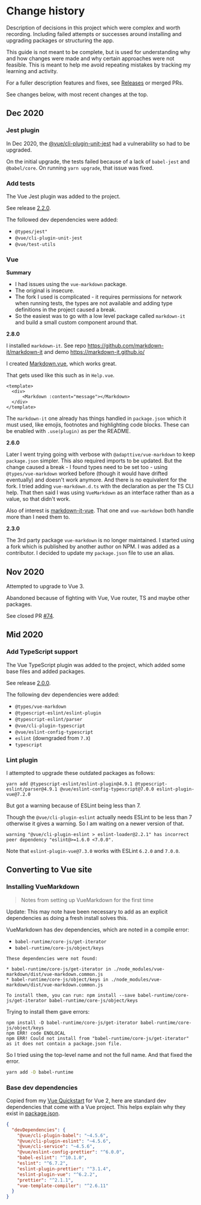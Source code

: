# Change history

Description of decisions in this project which were complex and worth recording. Including failed attempts or successes around installing and upgrading packages or structuring the app.

This guide is not meant to be complete, but is used for understanding why and how changes were made and why certain approaches were not feasible. This is meant to help me avoid repeating mistakes by tracking my learning and activity.

For a fuller description features and fixes, see [Releases](https://github.com/MichaelCurrin/badge-generator/releases) or merged PRs.

See changes below, with most recent changes at the top.


## Dec 2020

### Jest plugin

In Dec 2020, the [@vue/cli-plugin-unit-jest](https://www.npmjs.com/package/@vue/cli-plugin-unit-jest) had a vulnerability so had to be upgraded.

On the initial upgrade, the tests failed because of a lack of `babel-jest` and `@babel/core`. On running `yarn upgrade`, that issue was fixed.

### Add tests

The Vue Jest plugin was added to the project.

See release [2.2.0](https://github.com/MichaelCurrin/badge-generator/releases/tag/v2.2.0).

The followed dev dependencies were added:

- `@types/jest"`
- `@vue/cli-plugin-unit-jest`
- `@vue/test-utils`

### Vue

**Summary**

- I had issues using the `vue-markdown` package.
- The original is insecure.
- The fork I used is complicated - it requires permissions for network when running tests, the types are not available and adding type definitions in the project caused a break.
- So the easiest was to go with a low level package called `markdown-it` and build a small custom component around that.

**2.8.0**

I installed `markdown-it`. See repo https://github.com/markdown-it/markdown-it and demo https://markdown-it.github.io/

I created [Markdown.vue](https://github.com/MichaelCurrin/badge-generator/blob/v2.8.0/src/components/Markdown.vue), which works great.

That gets used like this such as in `Help.vue`.

```vue
<template>
  <div>
      <Markdown :content="message"></Markdown>
  </div>
</template>
```

The `markdown-it` one already has things handled in `package.json` which it must used, like emojis, footnotes and highlighting code blocks. These can be enabled with `.use(plugin)` as per the README.

**2.6.0**

Later I went trying going with verbose with `@adapttive/vue-markdown` to keep `package.json` simpler. This also required imports to be updated. But the change caused a break - I found types need to be set too - using `@types/vue-markdown` worked before (though it would have drifted eventually) and doesn't work anymore. And there is no equivalent for the fork. I tried adding `vue-markdown.d.ts` with the declaration as per the TS CLI help. That then said I was using `VueMarkdown` as an interface rather than as a value, so that didn't work.

Also of interest is [markdown-it-vue](https://github.com/ravenq/markdown-it-vue/). That one and `vue-markdown` both handle more than I need them to.

**2.3.0**

The 3rd party package `vue-markdown` is no longer maintained. I started using a fork which is published by another author on NPM. I was added as a contributor. I decided to update my `package.json` file to use an alias.

## Nov 2020

Attempted to upgrade to Vue 3.

Abandoned because of fighting with Vue, Vue router, TS and maybe other packages.

See closed PR [#74](https://github.com/MichaelCurrin/badge-generator/pull/74).


## Mid 2020

### Add TypeScript support

The Vue TypeScript plugin was added to the project, which added some base files and added packages.

See release [2.0.0](https://github.com/MichaelCurrin/badge-generator/releases/tag/v2.0.0).

The following dev dependencies were added:

- `@types/vue-markdown`
- `@typescript-eslint/eslint-plugin`
- `@typescript-eslint/parser`
- `@vue/cli-plugin-typescript`
- `@vue/eslint-config-typescript`
- `eslint` (downgraded from `7.X`)
- `typescript`

### Lint plugin

I attempted to upgrade these outdated packages as follows:

```
yarn add @typescript-eslint/eslint-plugin@4.9.1 @typescript-eslint/parser@4.9.1 @vue/eslint-config-typescript@7.0.0 eslint-plugin-vue@7.2.0
```

But got a warning because of ESLint being less than 7.

Though the `@vue/cli-plugin-eslint` actually needs ESLint to be less than 7 otherwise it gives a warning. So I am waiting on a newer version of that.

```
warning "@vue/cli-plugin-eslint > eslint-loader@2.2.1" has incorrect peer dependency "eslint@>=1.6.0 <7.0.0".
```

Note that `eslint-plugin-vue@7.3.0` works with ESLint `6.2.0` and `7.0.0`.


## Converting to Vue site

### Installing VueMarkdown
> Notes from setting up VueMarkdown for the first time

Update: This may note have been necessary to add as an explicit dependencies as doing a fresh install solves this.

VueMarkdown has dev dependencies, which are noted in a compile error:

- `babel-runtime/core-js/get-iterator`
- `babel-runtime/core-js/object/keys`

```
These dependencies were not found:

* babel-runtime/core-js/get-iterator in ./node_modules/vue-markdown/dist/vue-markdown.common.js
* babel-runtime/core-js/object/keys in ./node_modules/vue-markdown/dist/vue-markdown.common.js

To install them, you can run: npm install --save babel-runtime/core-js/get-iterator babel-runtime/core-js/object/keys
```

Trying to install them gave errors:

```
npm install -D babel-runtime/core-js/get-iterator babel-runtime/core-js/object/keys
npm ERR! code ENOLOCAL
npm ERR! Could not install from "babel-runtime/core-js/get-iterator" as it does not contain a package.json file.
```

So I tried using the top-level name and not the full name. And that fixed the error.

```sh
yarn add -D babel-runtime
```

### Base dev dependencies

Copied from my [Vue Quickstart](https://github.com/MichaelCurrin/vue-quickstart) for Vue 2, here are standard dev dependencies that come with a Vue project. This helps explain why they exist in [package.json](/package.json).

```json
{
  "devDependencies": {
    "@vue/cli-plugin-babel": "~4.5.6",
    "@vue/cli-plugin-eslint": "~4.5.6",
    "@vue/cli-service": "~4.5.6",
    "@vue/eslint-config-prettier": "^6.0.0",
    "babel-eslint": "^10.1.0",
    "eslint": "^6.7.2",
    "eslint-plugin-prettier": "^3.1.4",
    "eslint-plugin-vue": "^6.2.2",
    "prettier": "^2.1.1",
    "vue-template-compiler": "^2.6.11"
  }
}
```
